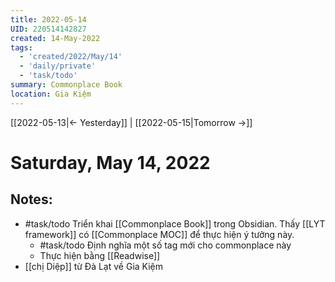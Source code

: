 ```yaml
---
title: 2022-05-14
UID: 220514142827
created: 14-May-2022
tags:
  - 'created/2022/May/14'
  - 'daily/private'
  - 'task/todo'
summary: Commonplace Book
location: Gia Kiệm
---
```

[[2022-05-13|<- Yesterday]] | [[2022-05-15|Tomorrow ->]]
# Saturday, May 14, 2022

## Notes:
- #task/todo Triển khai [[Commonplace Book]] trong Obsidian. Thấy [[LYT framework]] có [[Commonplace MOC]] để thực hiện ý tưởng này. 
	- #task/todo Định nghĩa một số tag mới cho commonplace này
	- Thực hiện bằng [[Readwise]]
- [[chị Diệp]] từ Đà Lạt về Gia Kiệm

